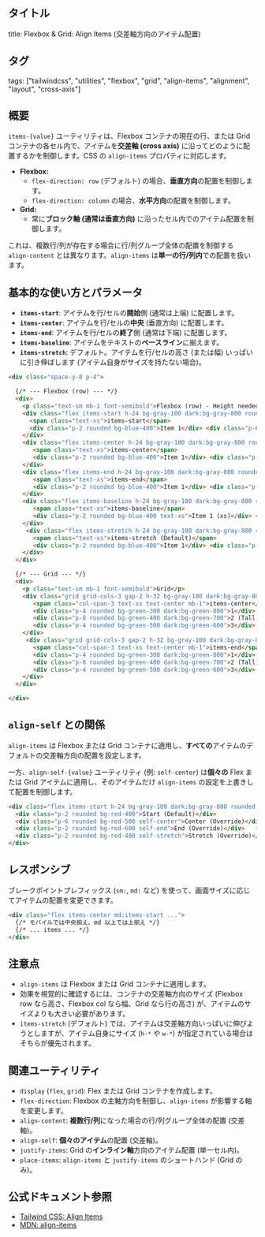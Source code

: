## タイトル
title: Flexbox & Grid: Align Items (交差軸方向のアイテム配置)

## タグ
tags: ["tailwindcss", "utilities", "flexbox", "grid", "align-items", "alignment", "layout", "cross-axis"]

## 概要
`items-{value}` ユーティリティは、Flexbox コンテナの現在の行、または Grid コンテナの各セル内で、アイテムを**交差軸 (cross axis)** に沿ってどのように配置するかを制御します。CSS の `align-items` プロパティに対応します。

*   **Flexbox:**
    *   `flex-direction: row` (デフォルト) の場合、**垂直方向**の配置を制御します。
    *   `flex-direction: column` の場合、**水平方向**の配置を制御します。
*   **Grid:**
    *   常に**ブロック軸 (通常は垂直方向)** に沿ったセル内でのアイテム配置を制御します。

これは、複数行/列が存在する場合に行/列グループ全体の配置を制御する `align-content` とは異なります。`align-items` は**単一の行/列内**での配置を扱います。

## 基本的な使い方とパラメータ

*   **`items-start`**: アイテムを行/セルの**開始**側 (通常は上端) に配置します。
*   **`items-center`**: アイテムを行/セルの**中央** (垂直方向) に配置します。
*   **`items-end`**: アイテムを行/セルの**終了**側 (通常は下端) に配置します。
*   **`items-baseline`**: アイテムをテキストの**ベースライン**に揃えます。
*   **`items-stretch`**: デフォルト。アイテムを行/セルの高さ (または幅) いっぱいに引き伸ばします (アイテム自身がサイズを持たない場合)。

```html
<div class="space-y-8 p-4">

  {/* --- Flexbox (row) --- */}
  <div>
    <p class="text-sm mb-1 font-semibold">Flexbox (row) - Height needed (h-24)</p>
    <div class="flex items-start h-24 bg-gray-100 dark:bg-gray-800 rounded p-2 mb-2 space-x-2">
      <span class="text-xs">items-start</span>
      <div class="p-2 rounded bg-blue-400">Item 1</div> <div class="p-6 rounded bg-blue-500">Item 2 (Tall)</div> <div class="p-2 rounded bg-blue-600">Item 3</div>
    </div>
    <div class="flex items-center h-24 bg-gray-100 dark:bg-gray-800 rounded p-2 mb-2 space-x-2">
       <span class="text-xs">items-center</span>
       <div class="p-2 rounded bg-blue-400">Item 1</div> <div class="p-6 rounded bg-blue-500">Item 2 (Tall)</div> <div class="p-2 rounded bg-blue-600">Item 3</div>
    </div>
    <div class="flex items-end h-24 bg-gray-100 dark:bg-gray-800 rounded p-2 mb-2 space-x-2">
       <span class="text-xs">items-end</span>
       <div class="p-2 rounded bg-blue-400">Item 1</div> <div class="p-6 rounded bg-blue-500">Item 2 (Tall)</div> <div class="p-2 rounded bg-blue-600">Item 3</div>
    </div>
    <div class="flex items-baseline h-24 bg-gray-100 dark:bg-gray-800 rounded p-2 mb-2 space-x-2">
       <span class="text-xs">items-baseline</span>
       <div class="p-2 rounded bg-blue-400 text-xs">Item 1 (xs)</div> <div class="p-6 rounded bg-blue-500 text-lg">Item 2 (lg)</div> <div class="p-2 rounded bg-blue-600 text-sm">Item 3 (sm)</div>
    </div>
     <div class="flex items-stretch h-24 bg-gray-100 dark:bg-gray-800 rounded p-2 space-x-2"> {/* Default */}
       <span class="text-xs">items-stretch (Default)</span>
       <div class="p-2 rounded bg-blue-400">Item 1</div> <div class="p-2 rounded bg-blue-500">Item 2</div> <div class="p-2 rounded bg-blue-600">Item 3</div> {/* 高さいっぱいに伸びる */}
    </div>
  </div>

  {/* --- Grid --- */}
  <div>
    <p class="text-sm mb-1 font-semibold">Grid</p>
    <div class="grid grid-cols-3 gap-2 h-32 bg-gray-100 dark:bg-gray-800 rounded p-2 items-center"> {/* items-center */}
       <span class="col-span-3 text-xs text-center mb-1">items-center</span>
       <div class="p-4 rounded bg-green-300 dark:bg-green-800">1</div>
       <div class="p-8 rounded bg-green-400 dark:bg-green-700">2 (Tall)</div> {/* セル内で中央揃え */}
       <div class="p-4 rounded bg-green-500 dark:bg-green-600">3</div>
    </div>
     <div class="grid grid-cols-3 gap-2 h-32 bg-gray-100 dark:bg-gray-800 rounded p-2 items-end mt-4"> {/* items-end */}
       <span class="col-span-3 text-xs text-center mb-1">items-end</span>
       <div class="p-4 rounded bg-green-300 dark:bg-green-800">1</div>
       <div class="p-8 rounded bg-green-400 dark:bg-green-700">2 (Tall)</div> {/* セル内で下揃え */}
       <div class="p-4 rounded bg-green-500 dark:bg-green-600">3</div>
    </div>
  </div>

</div>
```

## `align-self` との関係

`align-items` は Flexbox または Grid コンテナに適用し、**すべての**アイテムのデフォルトの交差軸方向の配置を設定します。

一方、`align-self-{value}` ユーティリティ (例: `self-center`) は**個々の** Flex または Grid アイテムに適用し、そのアイテムだけ `align-items` の設定を上書きして配置を制御します。

```html
<div class="flex items-start h-24 bg-gray-100 dark:bg-gray-800 rounded p-2 space-x-2"> {/* デフォルトは start */}
  <div class="p-2 rounded bg-red-400">Start (Default)</div>
  <div class="p-6 rounded bg-red-500 self-center">Center (Override)</div> {/* このアイテムだけ中央揃え */}
  <div class="p-2 rounded bg-red-600 self-end">End (Override)</div>   {/* このアイテムだけ下揃え */}
  <div class="p-2 rounded bg-red-400 self-stretch">Stretch (Override)</div> {/* このアイテムだけ引き伸ばし */}
</div>
```

## レスポンシブ

ブレークポイントプレフィックス (`sm:`, `md:` など) を使って、画面サイズに応じてアイテムの配置を変更できます。

```html
<div class="flex items-center md:items-start ...">
  {/* モバイルでは中央揃え、md 以上では上揃え */}
  {/* ... items ... */}
</div>
```

## 注意点

*   `align-items` は Flexbox または Grid コンテナに適用します。
*   効果を視覚的に確認するには、コンテナの交差軸方向のサイズ (Flexbox row なら高さ、Flexbox col なら幅、Grid なら行の高さ) が、アイテムのサイズよりも大きい必要があります。
*   `items-stretch` (デフォルト) では、アイテムは交差軸方向いっぱいに伸びようとしますが、アイテム自身にサイズ (`h-*` や `w-*`) が指定されている場合はそちらが優先されます。

## 関連ユーティリティ

*   `display` (`flex`, `grid`): Flex または Grid コンテナを作成します。
*   `flex-direction`: Flexbox の主軸方向を制御し、`align-items` が影響する軸を変更します。
*   `align-content`: **複数行/列**になった場合の行/列グループ全体の配置 (交差軸)。
*   `align-self`: **個々のアイテム**の配置 (交差軸)。
*   `justify-items`: Grid の**インライン軸**方向のアイテム配置 (単一セル内)。
*   `place-items`: `align-items` と `justify-items` のショートハンド (Grid のみ)。

## 公式ドキュメント参照
*   [Tailwind CSS: Align Items](https://tailwindcss.com/docs/align-items)
*   [MDN: align-items](https://developer.mozilla.org/en-US/docs/Web/CSS/align-items)